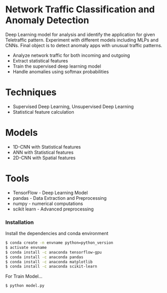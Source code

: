 # Network Traffic Classification and Anomaly Detection

Deep Learning model for analysis and identify the application for given Teletraffic pattern. Experiment with different models including MLPs and CNNs. Final object 
is to detect anomaly apps with unusual traffic patterns.

  - Analyze network traffic for both incoming and outgoing
  - Extract statistical features
  - Train the supervised deep learning model 
  - Handle anomalies using softmax probabilities

# Techniques

  - Supervised Deep Learning, Unsupervised Deep Learning
  - Statistical feature calculation

# Models 
  - 1D-CNN with Statistical features
  - ANN with Statistical features
  - 2D-CNN with Spatial features
 
# Tools

* TensorFlow - Deep Learning Model
* pandas - Data Extraction and Preprocessing
* numpy - numerical computations
* scikit learn - Advanced preprocessing

### Installation

Install the dependencies and conda environment

```sh
$ conda create -n envname python=python_version
$ activate envname 
$ conda install -c anaconda tensorflow-gpu
$ conda install -c anaconda pandas
$ conda install -c anaconda matplotlib
$ conda install -c anaconda scikit-learn
```

For Train Model...

```sh
$ python model.py
```
